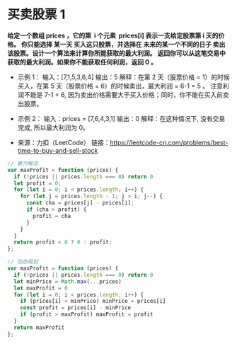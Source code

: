 # 买卖股票 1

**给定一个数组 prices ，它的第  i 个元素  prices[i] 表示一支给定股票第 i 天的价格。
你只能选择 某一天 买入这只股票，并选择在 未来的某一个不同的日子 卖出该股票。设计一个算法来计算你所能获取的最大利润。
返回你可以从这笔交易中获取的最大利润。如果你不能获取任何利润，返回 0 。**
- 示例 1：
输入：[7,1,5,3,6,4]
输出：5
解释：在第 2 天（股票价格 = 1）的时候买入，在第 5 天（股票价格 = 6）的时候卖出，最大利润 = 6-1 = 5 。
注意利润不能是 7-1 = 6, 因为卖出价格需要大于买入价格；同时，你不能在买入前卖出股票。

- 示例 2：
输入：prices = [7,6,4,3,1]
输出：0
解释：在这种情况下, 没有交易完成, 所以最大利润为 0。
- 来源：力扣（LeetCode）
链接：https://leetcode-cn.com/problems/best-time-to-buy-and-sell-stock


```js
// 暴力解法
var maxProfit = function (prices) {
  if (!prices || prices.length === 0) return 0
  let profit = 0;
  for (let i = 0; i < prices.length; i++) {
    for (let j = prices.length - 1; j > i; j--) {
      const cha = prices[j] - prices[i];
      if (cha > profit) {
        profit = cha
      }
    }
  }
  return profit < 0 ? 0 : profit;
};

// 动态规划
var maxProfit = function (prices) {
  if (!prices || prices.length === 0) return 0
  let minPrice = Math.max(...prices)
  let maxProfit = 0
  for (let i = 0; i < prices.length; i++) {
    if (prices[i] < minPrice) minPrice = prices[i]
    const profit = prices[i] - minPrice
    if (profit > maxProfit) maxProfit = profit
  }
  return maxProfit
};
```
